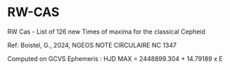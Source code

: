 # RW-CAS
RW Cas - List of 126 new Times of maxima for the classical Cepheid

Ref: Boistel, G., 2024, NGEOS NOTE CIRCULAIRE NC 1347

Computed on GCVS Ephemeris : HJD MAX = 2448899.304 + 14.79189 x E
